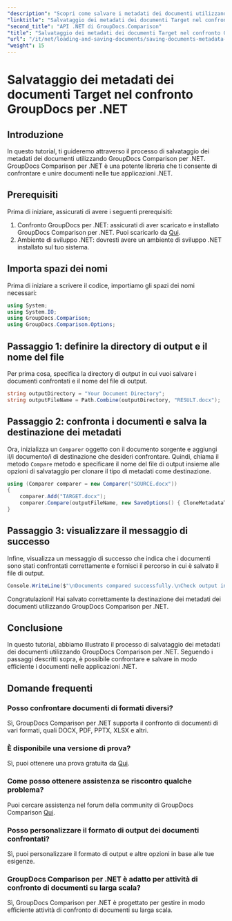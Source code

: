 ```yaml
---
"description": "Scopri come salvare i metadati dei documenti utilizzando GroupDocs Comparison per .NET. Semplici passaggi per un confronto efficiente dei documenti nelle tue applicazioni .NET."
"linktitle": "Salvataggio dei metadati dei documenti Target nel confronto GroupDocs per .NET"
"second_title": "API .NET di GroupDocs.Comparison"
"title": "Salvataggio dei metadati dei documenti Target nel confronto GroupDocs per .NET"
"url": "/it/net/loading-and-saving-documents/saving-documents-metadata-target/"
"weight": 15
---
```


# Salvataggio dei metadati dei documenti Target nel confronto GroupDocs per .NET

## Introduzione
In questo tutorial, ti guideremo attraverso il processo di salvataggio dei metadati dei documenti utilizzando GroupDocs Comparison per .NET. GroupDocs Comparison per .NET è una potente libreria che ti consente di confrontare e unire documenti nelle tue applicazioni .NET.
## Prerequisiti
Prima di iniziare, assicurati di avere i seguenti prerequisiti:
1. Confronto GroupDocs per .NET: assicurati di aver scaricato e installato GroupDocs Comparison per .NET. Puoi scaricarlo da [Qui](https://releases.groupdocs.com/comparison/net/).
2. Ambiente di sviluppo .NET: dovresti avere un ambiente di sviluppo .NET installato sul tuo sistema.

## Importa spazi dei nomi
Prima di iniziare a scrivere il codice, importiamo gli spazi dei nomi necessari:
```csharp
using System;
using System.IO;
using GroupDocs.Comparison;
using GroupDocs.Comparison.Options;
```
## Passaggio 1: definire la directory di output e il nome del file
Per prima cosa, specifica la directory di output in cui vuoi salvare i documenti confrontati e il nome del file di output.
```csharp
string outputDirectory = "Your Document Directory";
string outputFileName = Path.Combine(outputDirectory, "RESULT.docx");
```
## Passaggio 2: confronta i documenti e salva la destinazione dei metadati
Ora, inizializza un `Comparer` oggetto con il documento sorgente e aggiungi il/i documento/i di destinazione che desideri confrontare. Quindi, chiama il metodo `Compare` metodo e specificare il nome del file di output insieme alle opzioni di salvataggio per clonare il tipo di metadati come destinazione.
```csharp
using (Comparer comparer = new Comparer("SOURCE.docx"))
{
    comparer.Add("TARGET.docx");
    comparer.Compare(outputFileName, new SaveOptions() { CloneMetadataType = MetadataType.Target });
}
```
## Passaggio 3: visualizzare il messaggio di successo
Infine, visualizza un messaggio di successo che indica che i documenti sono stati confrontati correttamente e fornisci il percorso in cui è salvato il file di output.
```csharp
Console.WriteLine($"\nDocuments compared successfully.\nCheck output in {outputDirectory}.");
```
Congratulazioni! Hai salvato correttamente la destinazione dei metadati dei documenti utilizzando GroupDocs Comparison per .NET.

## Conclusione
In questo tutorial, abbiamo illustrato il processo di salvataggio dei metadati dei documenti utilizzando GroupDocs Comparison per .NET. Seguendo i passaggi descritti sopra, è possibile confrontare e salvare in modo efficiente i documenti nelle applicazioni .NET.
## Domande frequenti
### Posso confrontare documenti di formati diversi?
Sì, GroupDocs Comparison per .NET supporta il confronto di documenti di vari formati, quali DOCX, PDF, PPTX, XLSX e altri.
### È disponibile una versione di prova?
Sì, puoi ottenere una prova gratuita da [Qui](https://releases.groupdocs.com/).
### Come posso ottenere assistenza se riscontro qualche problema?
Puoi cercare assistenza nel forum della community di GroupDocs Comparison [Qui](https://forum.groupdocs.com/c/comparison/12).
### Posso personalizzare il formato di output dei documenti confrontati?
Sì, puoi personalizzare il formato di output e altre opzioni in base alle tue esigenze.
### GroupDocs Comparison per .NET è adatto per attività di confronto di documenti su larga scala?
Sì, GroupDocs Comparison per .NET è progettato per gestire in modo efficiente attività di confronto di documenti su larga scala.
